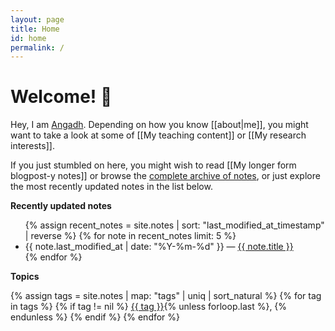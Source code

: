 ```yaml
---
layout: page
title: Home
id: home
permalink: /
---
```


# Welcome! 🌱

<div class="welcome-block">
  Hey, I am <span class="external-link"><a href="https://www.sems.qmul.ac.uk/staff/a.nanjangud">Angadh</a></span>. Depending on how you know [[about|me]], you might want to take a look at some of <span class="internal-link">[[My teaching content]]</span> or <span class="internal-link">[[My research interests]]</span>.
  
  If you just stumbled on here, you might wish to read <span class="internal-link">[[My longer form blogpost-y notes]]</span> or browse the <a class="internal-link" href="{{ site.baseurl }}/all-notes">complete archive of notes</a>, or just explore the most recently updated notes in the list below.
</div>

<strong>Recently updated notes</strong>

<ul>
  {% assign recent_notes = site.notes | sort: "last_modified_at_timestamp" | reverse %}
  {% for note in recent_notes limit: 5 %}
    <li>
      {{ note.last_modified_at | date: "%Y-%m-%d" }} — <a class="internal-link" href="{{ site.baseurl }}{{ note.url }}">{{ note.title }}</a>
    </li>
  {% endfor %}
</ul>

<strong>Topics</strong>

<div class="category-list">
{% assign tags = site.notes | map: "tags" | uniq | sort_natural %}
{% for tag in tags %}
  {% if tag != nil %}
    <a class="category-link" href="{{ site.baseurl }}/tags/{{ tag | slugify }}" rel="noopener">{{ tag }}</a>{% unless forloop.last %}, {% endunless %}
  {% endif %}
{% endfor %}
</div>
